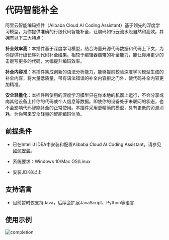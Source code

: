 # 代码智能补全

阿里云智能编码插件（Alibaba Cloud AI Coding Assistant）基于领先的深度学习模型，为你提供准确的行级代码智能补全，让编码如行云流水般自然和高效。其拥有以下三大特点：



**补全效率高**：本插件基于深度学习模型，结合海量开源代码数据和代码上下文，为你提供行级长序列代码补全结果。相较于编辑器自带的补全能力，能让你用更少的击键写更多的代码，大幅提升编码效率。



**补全内容准**：本插件集成创新的语法分析能力，能够提前校验深度学习模型生成的补全内容，将大量低质量，带有语法错误的补全内容拒之门外，使代码补全内容更加精准。



**安全轻量化**：本插件所使用的深度学习模型只在你本地的机器上运行，不会分享或向其他设备上传你的代码或个人信息等数据。即使你的设备处于未联网的状态，也不会影响代码智能补全的正常使用。本插件采用更精简的模型，具有更低的资源消耗，为你带来安全轻量的智能编码体验。



## 前提条件

- 已在IntelliJ IDEA中安装和配置Alibaba Cloud AI Coding Assistant，请参见[如何安装](https://github.com/alibaba-cloud-toolkit/cosy/wiki/%E5%BF%AB%E9%80%9F%E5%BC%80%E5%A7%8B)。
- 系统要求：Windows 10/Mac OS/Linux

- 安装JDK8以上

## 支持语言

- 目前暂时仅支持Java，后续会扩展JavaScript、Python等语言

## 使用示例
![completion](https://github.com/alibaba-cloud-toolkit/cosy/blob/main/cosy-completion-demo.gif?raw=true)